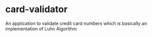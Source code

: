 # card-validator
An application to validate credit card numbers which is basically an implementation of Luhn Algorithm
